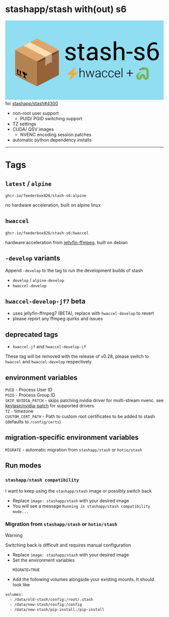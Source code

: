 # stashapp/stash with(out) s6
![](docs/icon/horiz-bg.svg)
for [stashapp/stash#4300](https://github.com/stashapp/stash/issues/4300)
- non-root user support
  - PUID/ PGID switching support
- TZ settings
- CUDA/ QSV images
  - NVENC encoding session patches
- automatic python dependency installs

-----
# Tags

## `latest` / `alpine`
```
ghcr.io/feederbox826/stash-s6:alpine
```
no hardware acceleration, built on alpine linux
## `hwaccel`
```
ghcr.io/feederbox826/stash-s6:hwaccel
```
hardware acceleration from [jellyfin-ffmpeg](https://jellyfin.org/docs/general/administration/hardware-acceleration/), built on debian

## `-develop` variants
Append `-develop` to the tag to run the development builds of stash
- `develop` / `alpine-develop`
- `hwaccel-develop`

## `hwaccel-develop-jf7` beta
- uses jellyfin-ffmpeg7 (BETA), replace with `hwaccel-develop` to revert
- please report any ffmpeg quirks and issues

## deprecated tags
- `hwaccel-jf` and `hwaccel-develop-jf`

These tag will be removed with the release of v0.28, please switch to `hwaccel` and `hwaccel-develop` respectively

## environment variables
`PUID` - Process User ID  
`PGID` - Process Group ID  
`SKIP_NVIDIA_PATCH` - skips patching nvidia driver for multi-stream nvenc. see [keylase/nvidia-patch](https://github.com/keylase/nvidia-patch?tab=readme-ov-file#version-table) for supported drivers  
`TZ` - timezone  
`CUSTOM_CERT_PATH` - Path to custom root certificates to be added to stash (defaults to `/config/certs`)  

## migration-specific environment variables
`MIGRATE` - automatic migration from `stashapp/stash` or `hotio/stash`

## Run modes
### `stashapp/stash compatibility`
I want to keep using the `stashapp/stash` image or possibly switch back
- Replace `image: stashapp/stash` with your desired image
- You will see a message `Running in stashapp/stash compatibility mode...`

### Migration from `stashapp/stash` or `hotio/stash`

> [!WARNING]
> Switching back is difficult and requires manual configuration

- Replace `image: stashapp/stash` with your desired image
- Set the environment variables
  ```
  MIGRATE=TRUE
  ```
- Add the following volumes alongside your existing mounts. It should look like
```
volumes:
  - /data/old-stash/config:/root/.stash
  - /data/new-stash/config:/config
  - /data/new-stash/pip-install:/pip-install
```